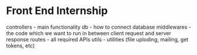 # Front End Internship 







controllers - main functionality
db - how to connect database
middlewares - the code which we want to run in between client request and server response
routes - all required APIs
utils - utilities (file uploding, mailing, get tokens, etc)